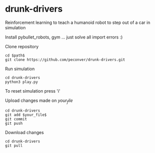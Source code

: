 # drunk-drivers
Reinforcement learning to teach a humanoid robot to step out of a car in simulation

Install pybullet_robots, gym ... just solve all import errors :)

Clone repository
```
cd $path$
git clone https://github.com/peconver/drunk-drivers.git
```

Run simulation
```
cd drunk-drivers
python3 play.py
```
To reset simulation press 'i'


Upload changes made on $your_file$
```
cd drunk-drivers
git add $your_file$
git commit
git push
```

Download changes
```
cd drunk-drivers
git pull
```


